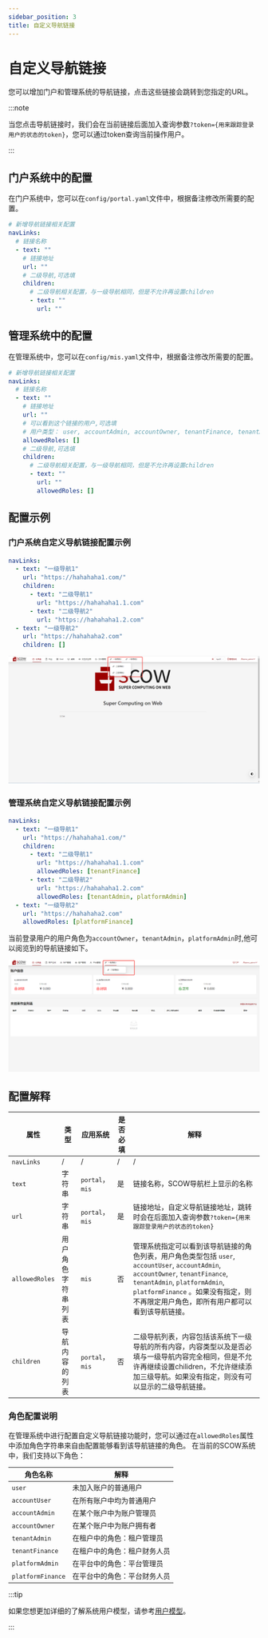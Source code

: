 ```yaml
---
sidebar_position: 3
title: 自定义导航链接
---
```


# 自定义导航链接

您可以增加门户和管理系统的导航链接，点击这些链接会跳转到您指定的URL。

:::note

当您点击导航链接时，我们会在当前链接后面加入查询参数`?token={用来跟踪登录用户的状态的token}`，您可以通过token查询当前操作用户。

:::

## 门户系统中的配置

在门户系统中，您可以在`config/portal.yaml`文件中，根据备注修改所需要的配置。

```yaml title="config/portal.yaml"
# 新增导航链接相关配置
navLinks:
  # 链接名称
  - text: ""
    # 链接地址
    url: ""
    # 二级导航,可选填
    children:
      # 二级导航相关配置，与一级导航相同，但是不允许再设置children
      - text: ""
        url: ""
```

## 管理系统中的配置

在管理系统中，您可以在`config/mis.yaml`文件中，根据备注修改所需要的配置。

```yaml title="config/mis.yaml"
# 新增导航链接相关配置
navLinks:
  # 链接名称
  - text: ""
    # 链接地址
    url: ""
    # 可以看到这个链接的用户,可选填
    # 用户类型： user, accountAdmin, accountOwner, tenantFinance, tenantAdmin, platformAdmin, platformFinance
    allowedRoles: []
    # 二级导航,可选填
    children:
      # 二级导航相关配置，与一级导航相同，但是不允许再设置children
      - text: ""
        url: ""
        allowedRoles: []
```

## 配置示例

### 门户系统自定义导航链接配置示例
```yaml title="config/portal.yaml"
navLinks:
  - text: "一级导航1"
    url: "https://hahahaha1.com/"
    children:
      - text: "二级导航1"
        url: "https://hahahaha1.1.com"
      - text: "二级导航2"
        url: "https://hahahaha1.2.com"
  - text: "一级导航2"
    url: "https://hahahaha2.com"
    children: []
```

![门户系统自定义导航链接配置示例](images/portal-custom-navlinks.png)

### 管理系统自定义导航链接配置示例

```yaml title="config/mis.yaml"
navLinks:
  - text: "一级导航1"
    url: "https://hahahaha1.com/"
    children:
      - text: "二级导航1"
        url: "https://hahahaha1.1.com"
        allowedRoles: [tenantFinance]
      - text: "二级导航2"
        url: "https://hahahaha1.2.com"
        allowedRoles: [tenantAdmin, platformAdmin]
  - text: "一级导航2"
    url: "https://hahahaha2.com"
    allowedRoles: [platformFinance]
```

当前登录用户的用户角色为`accountOwner`，`tenantAdmin`，`platformAdmin`时,他可以阅览到的导航链接如下。

![管理系统自定义导航链接配置示例](images/mis-custom-navlinks.png)

## 配置解释

| 属性                       | 类型                 | 应用系统           | 是否必填    | 解释                                                                                     |
| ------------------------- | -------------------- | ------------------ | ---------- | ---------------------------------------------------------------------------------------- |
| `navLinks`                | /                    | /                 |/           |/                                                                                          |
| `text`                    | 字符串                | `portal`，`mis`    | 是         | 链接名称，SCOW导航栏上显示的名称                                                            |
| `url`                     | 字符串                | `portal`，`mis`    | 是         | 链接地址，自定义导航链接地址，跳转时会在后面加入查询参数`?token={用来跟踪登录用户的状态的token}`  |
| `allowedRoles`            |  用户角色字符串列表    | `mis`             |否           | 管理系统指定可以看到该导航链接的角色列表，用户角色类型包括  `user`, `accountUser`, `accountAdmin`, `accountOwner`, `tenantFinance`, `tenantAdmin`, `platformAdmin`, `platformFinance` 。如果没有指定，则不再限定用户角色，即所有用户都可以看到该导航链接。  |
| `children`                |  导航内容的列表    | `portal`，`mis`   | 否          | 二级导航列表，内容包括该系统下一级导航的所有内容，内容类型以及是否必填与一级导航内容完全相同，但是不允许再继续设置chilidren，不允许继续添加三级导航。如果没有指定，则没有可以显示的二级导航链接。    |

### 角色配置说明

在管理系统中进行配置自定义导航链接功能时，您可以通过在`allowedRoles`属性中添加角色字符串来自由配置能够看到该导航链接的角色。
在当前的SCOW系统中，我们支持以下角色：

| 角色名称            | 解释                          |
| ------------------ | ----------------------------- | 
| `user`             | 未加入账户的普通用户 |
| `accountUser`     | 在所有账户中均为普通用户      |
| `accountAdmin`     | 在某个账户中为账户管理员      |
| `accountOwner`     | 在某个账户中为账户拥有者     |
| `tenantAdmin`      | 在租户中的角色：租户管理员      |
| `tenantFinance`    | 在租户中的角色：租户财务人员    |
| `platformAdmin`    | 在平台中的角色：平台管理员      |
| `platformFinance`  | 在平台中的角色：平台财务人员     |

:::tip

如果您想更加详细的了解系统用户模型，请参考[用户模型](../../../info/mis/business/users.md)。

:::


